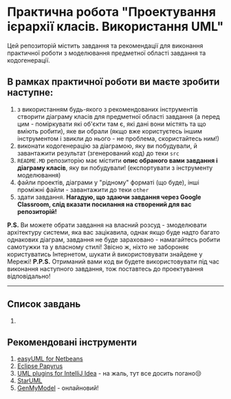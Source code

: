 # Практична робота "Проектування ієрархії класів. Використання UML"

Цей репозиторій містить завдання та рекомендації для виконання практичної роботи з моделювання предметної області завдання та кодогенерації.

## В рамках практичної роботи ви маєте зробити наступне:
1. з використанням будь-якого з рекомендованих інструментів створити діаграму класів для предметної області завдання (а перед цим - поміркувати які об'єкти там є, які дані вони містять та що вміють робити), яке ви обрали (якщо вже користуєтесь іншим інструментом і звикли до нього - не проблема, скористайтесь ним!)
2. виконати кодогенерацію за діаграмою, яку ви побудували, й завантажити результат (згенерований код) до теки ````src````
3. ````README.MD```` репозиторію має містити **опис обраного вами завдання і діаграму класів**, яку ви побудували! (експортувати з інструменту моделювання) 
4. файли проектів, діаграми у "рідному" форматі (що буде), інші проміжні файли - завантажити до теки ````other````
5. здати завдання. **Нагадую, що здаючи завдання через Google Classroom, слід вказати посилання на створений для вас репозиторій!**

**P.S.** Ви можете обрати завдання на власний розсуд - змоделювати архітектуру системи, яка вас зацікавила, однак якщо буде надто багато однакових діаграм, завдання не буде зараховано - намагайтесь робити самотужки та у власному стилі! Звісно ж, ніхто не забороняє користуватись Інтернетом, шукати й використовувати знайдене у Мережі!
**P.P.S.** Отриманий вами код ви будете використовувати під час виконання наступного завдання, тож поставтесь до проектування відповідально!

----

## Список завдань
1. 

## Рекомендовані інструменти
1. [easyUML for Netbeans](http://plugins.netbeans.org/plugin/55435/easyuml)
2. [Eclipse Papyrus](https://www.eclipse.org/papyrus/)
3. [UML plugins for IntelliJ Idea](https://plugins.jetbrains.com/search?search=UML) - на жаль, тут все досить погано😒
4. [StarUML](http://staruml.io/)
5. [GenMyModel](http://www.genmymodel.com/) - онлайновий! 
